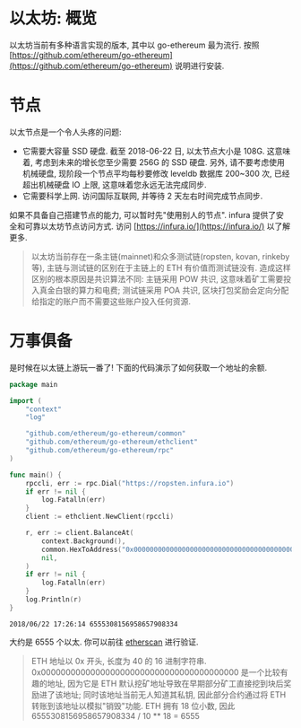 # 以太坊: 概览

以太坊当前有多种语言实现的版本, 其中以 go-ethereum 最为流行. 按照 [https://github.com/ethereum/go-ethereum](https://github.com/ethereum/go-ethereum) 说明进行安装.

# 节点

以太节点是一个令人头疼的问题:

- 它需要大容量 SSD 硬盘. 截至 2018-06-22 日, 以太节点大小是 108G. 这意味着, 考虑到未来的增长您至少需要 256G 的 SSD 硬盘. 另外, 请不要考虑使用机械硬盘, 现阶段一个节点平均每秒要修改 leveldb 数据库 200~300 次, 已经超出机械硬盘 IO 上限, 这意味着您永远无法完成同步.
- 它需要科学上网. 访问国际互联网, 并等待 2 天左右时间完成节点同步.

如果不具备自己搭建节点的能力, 可以暂时先"使用别人的节点". infura 提供了安全和可靠以太坊节点访问方式. 访问 [https://infura.io/](https://infura.io/) 以了解更多.

> 以太坊当前存在一条主链(mainnet)和众多测试链(ropsten, kovan, rinkeby 等), 主链与测试链的区别在于主链上的 ETH 有价值而测试链没有. 造成这样区别的根本原因是共识算法不同: 主链采用 POW 共识, 这意味着矿工需要投入真金白银的算力和电费; 测试链采用 POA 共识, 区块打包奖励会定向分配给指定的账户而不需要这些账户投入任何资源.

# 万事俱备

是时候在以太链上游玩一番了! 下面的代码演示了如何获取一个地址的余额.

```go
package main

import (
	"context"
	"log"

	"github.com/ethereum/go-ethereum/common"
	"github.com/ethereum/go-ethereum/ethclient"
	"github.com/ethereum/go-ethereum/rpc"
)

func main() {
	rpccli, err := rpc.Dial("https://ropsten.infura.io")
	if err != nil {
		log.Fatalln(err)
	}
	client := ethclient.NewClient(rpccli)

	r, err := client.BalanceAt(
		context.Background(),
		common.HexToAddress("0x0000000000000000000000000000000000000000"),
		nil,
	)
	if err != nil {
		log.Fatalln(err)
	}
	log.Println(r)
}
```

```no-highlight
2018/06/22 17:26:14 6555308156958657908334
```

大约是 6555 个以太. 你可以前往 [etherscan](https://ropsten.etherscan.io/address/0x0000000000000000000000000000000000000000) 进行验证.

> ETH 地址以 0x 开头, 长度为 40 的 16 进制字符串. 0x0000000000000000000000000000000000000000 是一个比较有趣的地址, 因为它是 ETH 默认挖矿地址导致在早期部分矿工直接挖到块后奖励进了该地址; 同时该地址当前无人知道其私钥, 因此部分合约通过将 ETH 转账到该地址以模拟"销毁"功能.
> ETH 拥有 18 位小数, 因此 6555308156958657908334 / 10 ** 18 = 6555
